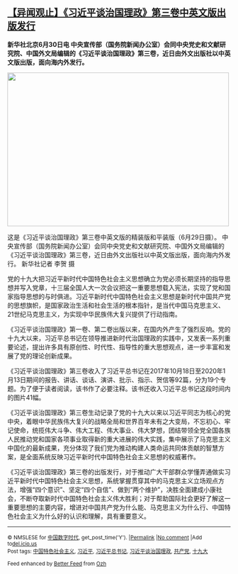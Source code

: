 <!--1593529454000-->
[【异闻观止】《习近平谈治国理政》第三卷中英文版出版发行](https://chinadigitaltimes.net/chinese/2020/06/%e3%80%90%e5%bc%82%e9%97%bb%e8%a7%82%e6%ad%a2%e3%80%91%e3%80%8a%e4%b9%a0%e8%bf%91%e5%b9%b3%e8%b0%88%e6%b2%bb%e5%9b%bd%e7%90%86%e6%94%bf%e3%80%8b%e7%ac%ac%e4%b8%89%e5%8d%b7%e4%b8%ad%e8%8b%b1%e6%96%87/)
------

<p><strong>新华社北京6月30日电 中央宣传部（国务院新闻办公室）会同中央党史和文献研究院、中国外文局编辑的《习近平谈治国理政》第三卷，近日由外文出版社以中英文版出版，面向海内外发行。</strong></p><div id="attachment_648735" style="width: 510px" class="wp-caption aligncenter"><img aria-describedby="caption-attachment-648735" class="wp-image-648735" src="https://chinadigitaltimes.net/chinese/files/2020/06/新华网-习近平.jpg" alt="" width="500" height="347" srcset="https://chinadigitaltimes.net/chinese/files/2020/06/新华网-习近平.jpg 900w, https://chinadigitaltimes.net/chinese/files/2020/06/新华网-习近平-300x208.jpg 300w, https://chinadigitaltimes.net/chinese/files/2020/06/新华网-习近平-768x533.jpg 768w" sizes="(max-width: 500px) 100vw, 500px" /><p id="caption-attachment-648735" class="wp-caption-text">这是《习近平谈治国理政》第三卷中英文版的精装版和平装版（6月29日摄）。 中央宣传部（国务院新闻办公室）会同中央党史和文献研究院、中国外文局编辑的《习近平谈治国理政》第三卷，近日由外文出版社以中英文版出版，面向海内外发行。 新华社记者 李贺 摄</p></div><p>党的十九大把习近平新时代中国特色社会主义思想确立为党必须长期坚持的指导思想并写入党章，十三届全国人大一次会议把这一重要思想载入宪法，实现了党和国家指导思想的与时俱进。习近平新时代中国特色社会主义思想是新时代中国共产党的思想旗帜，是国家政治生活和社会生活的根本指针，是当代中国马克思主义、21世纪马克思主义，为实现中华民族伟大复兴提供了行动指南。</p><p>《习近平谈治国理政》第一卷、第二卷出版以来，在国内外产生了强烈反响。党的十九大以来，习近平总书记在领导推进新时代治国理政的实践中，又发表一系列重要论述，提出许多具有原创性、时代性、指导性的重大思想观点，进一步丰富和发展了党的理论创新成果。</p><p>《习近平谈治国理政》第三卷收入了习近平总书记在2017年10月18日至2020年1月13日期间的报告、讲话、谈话、演讲、批示、指示、贺信等92篇，分为19个专题。为了便于读者阅读，该书作了必要注释。该书还收入习近平总书记这段时间内的图片41幅。</p><p>《习近平谈治国理政》第三卷生动记录了党的十九大以来以习近平同志为核心的党中央，着眼中华民族伟大复兴的战略全局和世界百年未有之大变局，不忘初心、牢记使命，统揽伟大斗争、伟大工程、伟大事业、伟大梦想，团结带领全党全国各族人民推动党和国家各项事业取得新的重大进展的伟大实践，集中展示了马克思主义中国化的最新成果，充分体现了我们党为推动构建人类命运共同体贡献的智慧方案，是全面系统反映习近平新时代中国特色社会主义思想的权威著作。</p><p>《习近平谈治国理政》第三卷的出版发行，对于推动广大干部群众学懂弄通做实习近平新时代中国特色社会主义思想，系统掌握贯穿其中的马克思主义立场观点方法，增强“四个意识”、坚定“四个自信”、做到“两个维护”，决胜全面建成小康社会，不断夺取新时代中国特色社会主义伟大胜利；对于帮助国际社会更好了解这一重要思想的主要内容，增进对中国共产党为什么能、马克思主义为什么行、中国特色社会主义为什么好的认识和理解，具有重要意义。</p><hr /><p><small>&copy; NMSLESE for <a href="https://chinadigitaltimes.net/chinese">中国数字时代</a>, get_post_time('Y'). |<a href="https://chinadigitaltimes.net/chinese/2020/06/%e3%80%90%e5%bc%82%e9%97%bb%e8%a7%82%e6%ad%a2%e3%80%91%e3%80%8a%e4%b9%a0%e8%bf%91%e5%b9%b3%e8%b0%88%e6%b2%bb%e5%9b%bd%e7%90%86%e6%94%bf%e3%80%8b%e7%ac%ac%e4%b8%89%e5%8d%b7%e4%b8%ad%e8%8b%b1%e6%96%87/">Permalink</a> |<a href="https://chinadigitaltimes.net/chinese/2020/06/%e3%80%90%e5%bc%82%e9%97%bb%e8%a7%82%e6%ad%a2%e3%80%91%e3%80%8a%e4%b9%a0%e8%bf%91%e5%b9%b3%e8%b0%88%e6%b2%bb%e5%9b%bd%e7%90%86%e6%94%bf%e3%80%8b%e7%ac%ac%e4%b8%89%e5%8d%b7%e4%b8%ad%e8%8b%b1%e6%96%87/#comments">No comment</a> |Add to<a href="http://del.icio.us/post?url=https://chinadigitaltimes.net/chinese/2020/06/%e3%80%90%e5%bc%82%e9%97%bb%e8%a7%82%e6%ad%a2%e3%80%91%e3%80%8a%e4%b9%a0%e8%bf%91%e5%b9%b3%e8%b0%88%e6%b2%bb%e5%9b%bd%e7%90%86%e6%94%bf%e3%80%8b%e7%ac%ac%e4%b8%89%e5%8d%b7%e4%b8%ad%e8%8b%b1%e6%96%87/&amp;title=【异闻观止】《习近平谈治国理政》第三卷中英文版出版发行">del.icio.us</a><br/>Post tags: <a href="https://chinadigitaltimes.net/chinese/tag/%e4%b8%ad%e5%9b%bd%e7%89%b9%e8%89%b2%e7%a4%be%e4%bc%9a%e4%b8%bb%e4%b9%89/" rel="tag">中国特色社会主义</a>, <a href="https://chinadigitaltimes.net/chinese/tag/%e4%b9%a0%e8%bf%91%e5%b9%b3/" rel="tag">习近平</a>, <a href="https://chinadigitaltimes.net/chinese/tag/%e4%b9%a0%e8%bf%91%e5%b9%b3%e6%80%bb%e4%b9%a6%e8%ae%b0/" rel="tag">习近平总书记</a>, <a href="https://chinadigitaltimes.net/chinese/tag/%e4%b9%a0%e8%bf%91%e5%b9%b3%e8%b0%88%e6%b2%bb%e5%9b%bd%e7%90%86%e6%94%bf/" rel="tag">习近平谈治国理政</a>, <a href="https://chinadigitaltimes.net/chinese/tag/%e5%85%b1%e4%ba%a7%e5%85%9a/" rel="tag">共产党</a>, <a href="https://chinadigitaltimes.net/chinese/tag/%e5%8d%81%e4%b9%9d%e5%a4%a7/" rel="tag">十九大</a><br/></small></p><p><small>Feed enhanced by <a href='http://planetozh.com/blog/my-projects/wordpress-plugin-better-feed-rss/'>Better Feed</a> from  <a href='http://planetozh.com/blog/'>Ozh</a></small></p>
